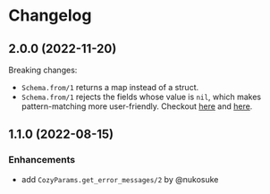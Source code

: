 # Changelog

## 2.0.0 (2022-11-20)

Breaking changes:

- `Schema.from/1` returns a map instead of a struct.
- `Schema.from/1` rejects the fields whose value is `nil`, which makes pattern-matching more user-friendly. Checkout [here](https://github.com/cozy-elixir/cozy_params/blob/ed15672501970157782243e7dedf12c9d20c97d7/test/cozy_params_test.exs#L21) and [here](https://github.com/cozy-elixir/cozy_params/blob/ed15672501970157782243e7dedf12c9d20c97d7/test/cozy_params_test.exs#L37).

## 1.1.0 (2022-08-15)

### Enhancements

- add `CozyParams.get_error_messages/2` by @nukosuke
